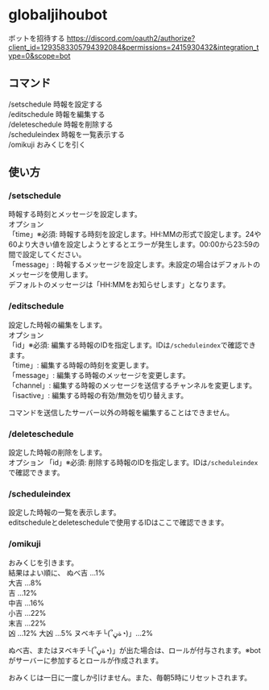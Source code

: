 # globaljihoubot

ボットを招待する
https://discord.com/oauth2/authorize?client_id=1293583305794392084&permissions=2415930432&integration_type=0&scope=bot

## コマンド
/setschedule     時報を設定する  
/editschedule    時報を編集する  
/deleteschedule  時報を削除する  
/scheduleindex   時報を一覧表示する  
/omikuji         おみくじを引く

## 使い方
### /setschedule
時報する時刻とメッセージを設定します。  
オプション  
「time」※必須: 時報する時刻を設定します。HH:MMの形式で設定します。24や60より大きい値を設定しようとするとエラーが発生します。00:00から23:59の間で設定してください。  
「message」: 時報するメッセージを設定します。未設定の場合はデフォルトのメッセージを使用します。  
デフォルトのメッセージは「HH:MMをお知らせします」となります。  

### /editschedule
設定した時報の編集をします。  
オプション  
「id」※必須: 編集する時報のIDを指定します。IDは`/scheduleindex`で確認できます。  
「time」: 編集する時報の時刻を変更します。  
「message」: 編集する時報のメッセージを変更します。  
「channel」: 編集する時報のメッセージを送信するチャンネルを変更します。  
「isactive」: 編集する時報の有効/無効を切り替えます。  

コマンドを送信したサーバー以外の時報を編集することはできません。  

### /deleteschedule
設定した時報の削除をします。  
オプション 「id」※必須: 削除する時報のIDを指定します。IDは`/scheduleindex`で確認できます。  

### /scheduleindex
設定した時報の一覧を表示します。  
editscheduleとdeletescheduleで使用するIDはここで確認できます。  

### /omikuji
おみくじを引きます。  
結果はよい順に、
ぬべ吉 …1%  
大吉 …8%  
吉 …12%  
中吉 …16%  
小吉 …22%  
末吉 …22%  
凶 …12%
大凶 …5%
ヌベキチ└(՞ةڼ◔)」…2%

ぬべ吉、またはヌベキチ└(՞ةڼ◔)」が出た場合は、ロールが付与されます。※botがサーバーに参加するとロールが作成されます。

おみくじは一日に一度しか引けません。また、毎朝5時にリセットされます。



